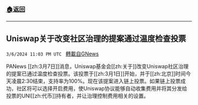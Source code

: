 ###  [:house:返回](README.md)
---


## Uniswap关于改变社区治理的提案通过温度检查投票
`3/6/2024 11:03 PM UTC ` [轉載自GNews](https://gnews.org/articles/2371878)

PANews [[zh:3月7日]]消息，Uniswap基金会[[zh:关于]]改变Uniswap社区治理的提案已通过温度检查投票。该投票于[[zh:3月1日]]开始，并于[[zh:北京]]时间今天凌晨2:30结束，支持率为100%。现在该提案进入链上投票。如果链上投票成功，社区将可以选择开启费用，使Uniswap协议能够自动收集费用并将其分发给投票的UNI[[zh:代币]]持有者，并让治理控制费用相关的设置。
